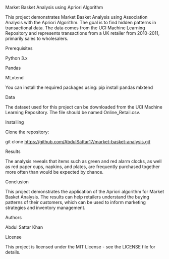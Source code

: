 Market Basket Analysis using Apriori Algorithm

This project demonstrates Market Basket Analysis using Association Analysis with the Apriori Algorithm. The goal is to find hidden patterns in transactional data. The data comes from the UCI Machine Learning Repository and represents transactions from a UK retailer from 2010-2011, primarily sales to wholesalers.

Prerequisites

Python 3.x

Pandas

MLxtend

You can install the required packages using:
pip install pandas mlxtend

Data

The dataset used for this project can be downloaded from the UCI Machine Learning Repository. The file should be named Online_Retail.csv.

Installing

Clone the repository:

git clone https://github.com/AbdulSattar17/market-basket-analysis.git

Results

The analysis reveals that items such as green and red alarm clocks, as well as red paper cups, napkins, and plates, are frequently purchased together more often than would be expected by chance.

Conclusion

This project demonstrates the application of the Apriori algorithm for Market Basket Analysis. The results can help retailers understand the buying patterns of their customers, which can be used to inform marketing strategies and inventory management.

Authors

Abdul Sattar Khan

License

This project is licensed under the MIT License - see the LICENSE file for details.

